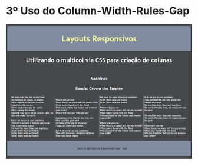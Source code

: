# 3º Uso do Column-Width-Rules-Gap
![..](https://github.com/MarciaMoreno/CSS_DIO/blob/main/Teste-das-Aulas/Uso%20do%20Column-Width-Rules-Gap/Captura%20de%20tela%202025-01-09%20115245.png?raw=true)
